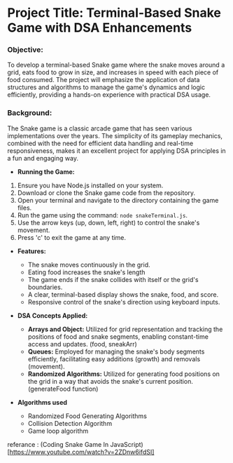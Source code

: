 


# Project Title: Terminal-Based Snake Game with DSA Enhancements


### Objective:

To develop a terminal-based Snake game where the snake moves around a grid, eats food to grow in size, and increases in speed with each piece of food consumed. The project will emphasize the application of data structures and algorithms to manage the game's dynamics and logic efficiently, providing a hands-on experience with practical DSA usage.

### Background:

The Snake game is a classic arcade game that has seen various implementations over the years. The simplicity of its gameplay mechanics, combined with the need for efficient data handling and real-time responsiveness, makes it an excellent project for applying DSA principles in a fun and engaging way.


* **Running the Game:**

1. Ensure you have Node.js installed on your system.
2. Download or clone the Snake game code from the repository.
3. Open your terminal and navigate to the directory containing the game files.
4. Run the game using the command: `node snakeTerminal.js`.
5. Use the arrow keys (up, down, left, right) to control the snake's movement.
6. Press 'c' to exit the game at any time.



* **Features:**

  * The snake moves continuously in the grid.
  * Eating food increases the snake's length
  * The game ends if the snake collides with itself or the grid's boundaries.
  * A clear, terminal-based display shows the snake, food, and score.
  * Responsive control of the snake's direction using keyboard inputs.
* **DSA Concepts Applied:**

  * **Arrays and Object:** Utilized for grid representation and tracking the positions of food and snake segments, enabling constant-time access and updates. (food, sneakArr)
  * **Queues:** Employed for managing the snake's body segments efficiently, facilitating easy additions (growth) and removals (movement).
  * **Randomized Algorithms:** Utilized for generating food positions on the grid in a way that avoids the snake's current position. (generateFood function)
* **Algorithms used**

  * Randomized Food Generating Algorithms
  * Collision Detection Algorithm
  * Game loop algorithm

referance : (Coding Snake Game In JavaScript) [https://www.youtube.com/watch?v=2ZDnw6ifdSI]
